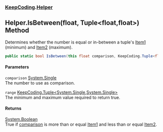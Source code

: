 ### [KeepCoding](KeepCoding.md 'KeepCoding').[Helper](KeepCoding_Helper.md 'KeepCoding.Helper')
## Helper.IsBetween(float, Tuple&lt;float,float&gt;) Method
Determines whether the number is equal or in-between a tuple's [Item1](KeepCoding_Tuple_T__Item1.md 'KeepCoding.Tuple&lt;T&gt;.Item1') (minimum) and [Item2](KeepCoding_Tuple_T1_T2__Item2.md 'KeepCoding.Tuple&lt;T1,T2&gt;.Item2') (maximum).  
```csharp
public static bool IsBetween(this float comparison, KeepCoding.Tuple<float,float> range);
```
#### Parameters
<a name='KeepCoding_Helper_IsBetween(float_KeepCoding_Tuple_float_float_)_comparison'></a>
`comparison` [System.Single](https://docs.microsoft.com/en-us/dotnet/api/System.Single 'System.Single')  
The number to use as comparison.
  
<a name='KeepCoding_Helper_IsBetween(float_KeepCoding_Tuple_float_float_)_range'></a>
`range` [KeepCoding.Tuple&lt;](KeepCoding_Tuple_T1_T2_.md 'KeepCoding.Tuple&lt;T1,T2&gt;')[System.Single](https://docs.microsoft.com/en-us/dotnet/api/System.Single 'System.Single')[,](KeepCoding_Tuple_T1_T2_.md 'KeepCoding.Tuple&lt;T1,T2&gt;')[System.Single](https://docs.microsoft.com/en-us/dotnet/api/System.Single 'System.Single')[&gt;](KeepCoding_Tuple_T1_T2_.md 'KeepCoding.Tuple&lt;T1,T2&gt;')  
The minimum and maximum value required to return true.
  
#### Returns
[System.Boolean](https://docs.microsoft.com/en-us/dotnet/api/System.Boolean 'System.Boolean')  
True if [comparison](KeepCoding_Helper_IsBetween(float_KeepCoding_Tuple_float_float_).md#KeepCoding_Helper_IsBetween(float_KeepCoding_Tuple_float_float_)_comparison 'KeepCoding.Helper.IsBetween(float, KeepCoding.Tuple&lt;float,float&gt;).comparison') is more than or equal [Item1](KeepCoding_Tuple_T__Item1.md 'KeepCoding.Tuple&lt;T&gt;.Item1') and less than or equal [Item2](KeepCoding_Tuple_T1_T2__Item2.md 'KeepCoding.Tuple&lt;T1,T2&gt;.Item2').
